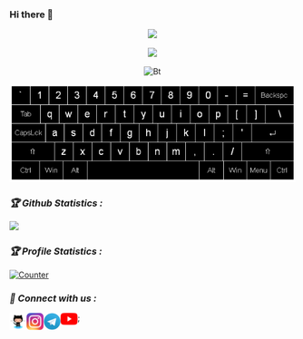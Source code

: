 ### Hi there 👋

<!--
**qorsan73/qorsan73** is a ✨ _special_ ✨ repository because its `README.md` (this file) appears on your GitHub profile.

Here are some ideas to get you started:

- 🔭 I’m currently working on ...
- 🌱 I’m currently learning ...
- 👯 I’m looking to collaborate on ...
- 🤔 I’m looking for help with ...
- 💬 Ask me about ...
- 📫 How to reach me: ...
- 😄 Pronouns: ...
- ⚡ Fun fact: ...
-->

<!-- Github README -->
<p align="center"><a href="https://github.com/qorsan73">
<img height="165" src="https://github-readme-stats.vercel.app/api?username=qorsan73&show_icons=true&include_all_commits=true&theme=react&cache_seconds=3200&hide_border=true" /></a>

<p align="center"><a href="https://github.com/qorsan73"><img src="https://github-readme-stats.vercel.app/api/top-langs/?username=qorsan73&layout=compact&theme=react&hide_border=true" />
</a></p>



<p align="center"><img src="https://raw.githubusercontent.com/qorsan73/Extra-X/main/tenor.gif" alt="Bt">
<p align="center"><img src="https://raw.githubusercontent.com/qorsan73/qorsan73/main/110318584-81067880-7fc2-11eb-8391-152d308e7f2b.gif" alt="Bt">

<h3><b><i>🏆 Github Statistics :</i></b></h3>
<a href="https://github.com/qorsan73"><img width=550 src="https://github-profile-trophy.vercel.app/?username=qorsan73&theme=dracula&no-frame=true&title=Followers,Stars,Commit,Repository,Issues"/></a>

<h3><b><i>🏆 Profile Statistics :</i></b></h3>
<a href="https://github.com/qorsan73"><img height="25" title="Counter" src="https://komarev.com/ghpvc/?username=qorsan73&color=blueviolet&style=flat-square"></a>

<h3><b><i>📡 Connect with us :</i></b></h3>
<a href="https://github.com/qorsan73/"><img align="left" title="Github" alt="Github" width="30px" src="github.png" /></a>
<a href="https://instagram.com/mostafa.qt73/"><img align="left" title="Instagram" alt="Instagram" width="30px" src="instagram.png" /></a>
<a href="https://t.me/qorsantaez73/"><img align="left" title="Telegram" alt="Telegram" width="30px" src="telegram.png" /></a>
<a href="https://youtube.com/c/hacking-world/"><img align="left" title="YouTube" alt="YouTube" width="30px" src="youtube.png" /></a> ;
